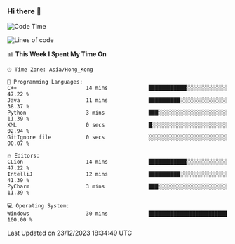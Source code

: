 ### Hi there 👋

<!--
**RoiexLee/RoiexLee** is a ✨ _special_ ✨ repository because its `README.md` (this file) appears on your GitHub profile.

Here are some ideas to get you started:

- 🔭 I’m currently working on ...
- 🌱 I’m currently learning ...
- 👯 I’m looking to collaborate on ...
- 🤔 I’m looking for help with ...
- 💬 Ask me about ...
- 📫 How to reach me: ...
- 😄 Pronouns: ...
- ⚡ Fun fact: ...
-->

<!--START_SECTION:waka-->
![Code Time](http://img.shields.io/badge/Code%20Time-430%20hrs%2050%20mins-blue)

![Lines of code](https://img.shields.io/badge/From%20Hello%20World%20I%27ve%20Written-37.4%20thousand%20lines%20of%20code-blue)

📊 **This Week I Spent My Time On** 

```text
🕑︎ Time Zone: Asia/Hong_Kong

💬 Programming Languages: 
C++                      14 mins             ████████████░░░░░░░░░░░░░   47.22 % 
Java                     11 mins             ██████████░░░░░░░░░░░░░░░   38.37 % 
Python                   3 mins              ███░░░░░░░░░░░░░░░░░░░░░░   11.39 % 
XML                      0 secs              █░░░░░░░░░░░░░░░░░░░░░░░░   02.94 % 
GitIgnore file           0 secs              ░░░░░░░░░░░░░░░░░░░░░░░░░   00.07 % 

🔥 Editors: 
CLion                    14 mins             ████████████░░░░░░░░░░░░░   47.22 % 
IntelliJ                 12 mins             ██████████░░░░░░░░░░░░░░░   41.39 % 
PyCharm                  3 mins              ███░░░░░░░░░░░░░░░░░░░░░░   11.39 % 

💻 Operating System: 
Windows                  30 mins             █████████████████████████   100.00 % 
```


 Last Updated on 23/12/2023 18:34:49 UTC
<!--END_SECTION:waka-->
